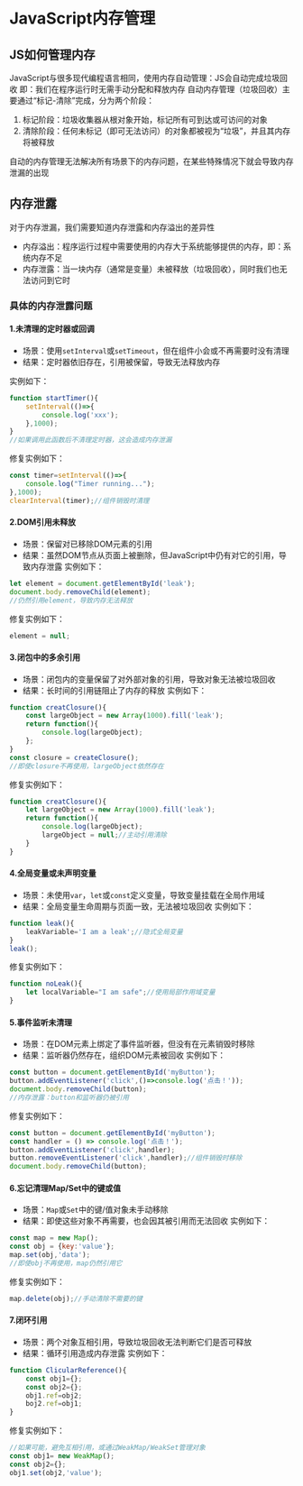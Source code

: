 # JavaScript内存管理
## JS如何管理内存
JavaScript与很多现代编程语言相同，使用内存自动管理：JS会自动完成垃圾回收
即：我们在程序运行时无需手动分配和释放内存
自动内存管理（垃圾回收）主要通过“标记-清除”完成，分为两个阶段：
1. 标记阶段：垃圾收集器从根对象开始，标记所有可到达或可访问的对象
2. 清除阶段：任何未标记（即可无法访问）的对象都被视为“垃圾”，并且其内存将被释放

自动的内存管理无法解决所有场景下的内存问题，在某些特殊情况下就会导致内存泄漏的出现
## 内存泄露
对于内存泄漏，我们需要知道内存泄露和内存溢出的差异性
* 内存溢出：程序运行过程中需要使用的内存大于系统能够提供的内存，即：系统内存不足
* 内存泄露：当一块内存（通常是变量）未被释放（垃圾回收），同时我们也无法访问到它时
### 具体的内存泄露问题
#### 1.未清理的定时器或回调
* 场景：使用`setInterval`或`setTimeout`，但在组件小会或不再需要时没有清理
* 结果：定时器依旧存在，引用被保留，导致无法释放内存

实例如下：
```JavaScript
function startTimer(){
    setInterval(()=>{
        console.log('xxx');
    },1000);   
}
//如果调用此函数后不清理定时器，这会造成内存泄漏
```
修复实例如下：
```JavaScript
const timer=setInterval(()=>{
    console.log("Timer running...");
},1000);
clearInterval(timer);//组件销毁时清理
```
#### 2.DOM引用未释放
* 场景：保留对已移除DOM元素的引用
* 结果：虽然DOM节点从页面上被删除，但JavaScript中仍有对它的引用，导致内存泄露
实例如下：
```JavaScript
let element = document.getElementById('leak');
document.body.removeChild(element);
//仍然引用element，导致内存无法释放
```
修复实例如下：
```JavaScript
element = null;
```
#### 3.闭包中的多余引用
* 场景：闭包内的变量保留了对外部对象的引用，导致对象无法被垃圾回收
* 结果：长时间的引用链阻止了内存的释放
实例如下：
```JavaScript
function creatClosure(){
    const largeObject = new Array(1000).fill('leak');
    return function(){
        console.log(largeObject);
    };
}
const closure = createClosure();
//即使closure不再使用，largeObject依然存在
```
修复实例如下：
```JavaScript
function creatClosure(){
    let largeObject = new Array(1000).fill('leak');
    return function(){
        console.log(largeObject);
        largeObject = null;//主动引用清除
    }
}
```
#### 4.全局变量或未声明变量
* 场景：未使用`var`，`let`或`const`定义变量，导致变量挂载在全局作用域
* 结果：全局变量生命周期与页面一致，无法被垃圾回收
实例如下：
```JavaScript
function leak(){
    leakVariable='I am a leak';//隐式全局变量
}
leak();
```
修复实例如下：
```JavaScript
function noLeak(){
    let localVariable="I am safe";//使用局部作用域变量
}
```
#### 5.事件监听未清理
* 场景：在DOM元素上绑定了事件监听器，但没有在元素销毁时移除
* 结果：监听器仍然存在，组织DOM元素被回收
实例如下：
```JavaScript
const button = document.getElementById('myButton');
button.addEventListener('click',()=>console.log('点击！'));
document.body.removeChild(button);
//内存泄露：button和监听器仍被引用
```
修复实例如下：
```JavaScript
const button = document.getElementById('myButton');
const handler = () => console.log('点击！');
button.addEventListener('click',handler);
button.removeEventListener('click',handler);//组件销毁时移除
document.body.removeChild(button);
```
#### 6.忘记清理Map/Set中的键或值
* 场景：`Map`或`Set`中的键/值对象未手动移除
* 结果：即使这些对象不再需要，也会因其被引用而无法回收
实例如下：
```JavaScript
const map = new Map();
const obj = {key:'value'};
map.set(obj,'data');
//即使obj不再使用，map仍然引用它
```
修复实例如下：
```JavaScript
map.delete(obj);//手动清除不需要的键
```
#### 7.闭环引用
* 场景：两个对象互相引用，导致垃圾回收无法判断它们是否可释放
* 结果：循环引用造成内存泄露
实例如下：
```JavaScript
function ClicularReference(){
    const obj1={};
    const obj2={};
    obj1.ref=obj2;
    boj2.ref=obj1;
}
```
修复实例如下：
```JavaScript
//如果可能，避免互相引用，或通过WeakMap/WeakSet管理对象
const obj1= new WeakMap();
const obj2={};
obj1.set(obj2,'value');
```

